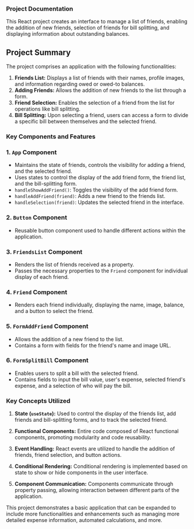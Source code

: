 ### Project Documentation

This React project creates an interface to manage a list of friends, enabling the addition of new friends, selection of friends for bill splitting, and displaying information about outstanding balances.

## Project Summary
The project comprises an application with the following functionalities:

1. **Friends List:** Displays a list of friends with their names, profile images, and information regarding owed or owed-to balances.
2. **Adding Friends:** Allows the addition of new friends to the list through a form.
3. **Friend Selection:** Enables the selection of a friend from the list for operations like bill splitting.
4. **Bill Splitting:** Upon selecting a friend, users can access a form to divide a specific bill between themselves and the selected friend.

### Key Components and Features

### 1. `App` Component
- Maintains the state of friends, controls the visibility for adding a friend, and the selected friend.
- Uses states to control the display of the add friend form, the friend list, and the bill-splitting form.
- `handleShowAddFriend()`: Toggles the visibility of the add friend form.
- `handleAddFriend(friend)`: Adds a new friend to the friends list.
- `handleSelection(friend)`: Updates the selected friend in the interface.

### 2. `Button` Component
- Reusable button component used to handle different actions within the application.

### 3. `FriendsList` Component
- Renders the list of friends received as a property.
- Passes the necessary properties to the `Friend` component for individual display of each friend.

### 4. `Friend` Component
- Renders each friend individually, displaying the name, image, balance, and a button to select the friend.

### 5. `FormAddFriend` Component
- Allows the addition of a new friend to the list.
- Contains a form with fields for the friend's name and image URL.

### 6. `FormSplitBill` Component
- Enables users to split a bill with the selected friend.
- Contains fields to input the bill value, user's expense, selected friend's expense, and a selection of who will pay the bill.

### Key Concepts Utilized

1. **State (`useState`):** Used to control the display of the friends list, add friends and bill-splitting forms, and to track the selected friend.

2. **Functional Components:** Entire code composed of React functional components, promoting modularity and code reusability.

3. **Event Handling:** React events are utilized to handle the addition of friends, friend selection, and button actions.

4. **Conditional Rendering:** Conditional rendering is implemented based on state to show or hide components in the user interface.

5. **Component Communication:** Components communicate through property passing, allowing interaction between different parts of the application.

This project demonstrates a basic application that can be expanded to include more functionalities and enhancements such as managing more detailed expense information, automated calculations, and more.
